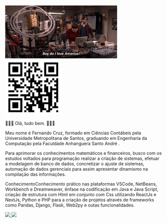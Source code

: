 <img height = "170em" src= Engenhariadascoisas.gif/>   <img height = "180em" src =qrcodelandingpag.jpeg/>

   
👋👋👋 Olá, tudo bem. 👋👋👋

Meu nome é Fernando Cruz, formado em Ciências Contábeis pela Universidade Metropolitana de Santos, graduando em Engenharia da Computação pela Faculdade Anhanguera Santo André . 

Para aprimorar os conhecimentos matemáticos e financeiros, busco com os estudos voltados para programação realizar a criação de sistemas, efetuar a modelagem de banco de dados, concretizar o ajuste de sistemas, automação de dados gerenciais para assim apresentar dinamismo na compilação das informações.

ConhecimentoConhecimento prático nas plataformas VSCode, NetBeans, Workbench e Dreamweaver, ênfase na codificação em Java e Java Script, criação de estrutura com Html em conjunto com Css utilizando ReactJs e NextJs, Python e PHP para a criação de projetos através de frameworks como Pandas, Django, Flask, Web2py e outas funcionalidades. 


<div>
  <a href="https://github.com/Nandotecno">
  <img height = "180em" src = "https://github-readme-stats.vercel.app/api?username=Nandotecno&show_icons=true&theme=dark&include_all_commits=true&count_private=true" />
  <img height = "180em" src = "https://github-readme-stats.vercel.app/api/top-langs/?username=Nandotecno&layout=compact&langs_count=7&theme=dark" />
</div>
